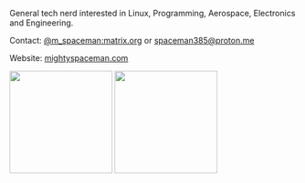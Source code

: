 General tech nerd interested in Linux, Programming, Aerospace, Electronics and Engineering.

Contact: [@m_spaceman:matrix.org](https://matrix.to/#/@m_spaceman:matrix.org) or spaceman385@proton.me

Website: [mightyspaceman.com](https://mightyspaceman.com)

<html>
<p>
 <img height="180em" src="https://github-readme-stats.vercel.app/api?username=MightySpaceman&theme=radical&show_icons=true" />
 <img height="180em" src="https://github-readme-stats.vercel.app/api/top-langs/?username=MightySpaceman&theme=radical&layout=compact" />
</p>
</html>

